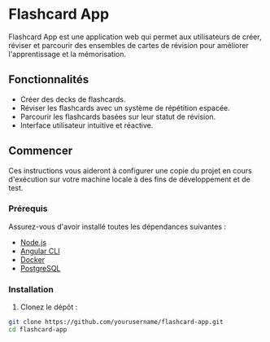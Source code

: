 # Flashcard App

Flashcard App est une application web qui permet aux utilisateurs de créer, réviser et parcourir des ensembles de cartes de révision pour améliorer l'apprentissage et la mémorisation.

## Fonctionnalités

- Créer des decks de flashcards.
- Réviser les flashcards avec un système de répétition espacée.
- Parcourir les flashcards basées sur leur statut de révision.
- Interface utilisateur intuitive et réactive.

## Commencer

Ces instructions vous aideront à configurer une copie du projet en cours d'exécution sur votre machine locale à des fins de développement et de test.

### Prérequis

Assurez-vous d'avoir installé toutes les dépendances suivantes :

- [Node.js](https://nodejs.org/)
- [Angular CLI](https://angular.io/cli)
- [Docker](https://www.docker.com/products/docker-desktop)
- [PostgreSQL](https://www.postgresql.org/download/)

### Installation

1. Clonez le dépôt :

```bash
git clone https://github.com/yourusername/flashcard-app.git
cd flashcard-app
